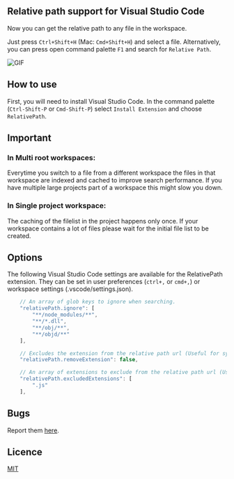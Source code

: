 ## Relative path support for Visual Studio Code
Now you can get the relative path to any file in the workspace.

Just press `Ctrl+Shift+H` (Mac: `Cmd+Shift+H`) and select a file.
Alternatively, you can press open command palette `F1` and search for `Relative Path`.

![GIF](https://media.giphy.com/media/3oEduJ5iRksPxpwoXC/giphy.gif)

## How to use
First, you will need to install Visual Studio Code. In the command palette (`Ctrl-Shift-P` or `Cmd-Shift-P`) select `Install Extension` and choose `RelativePath`.

## Important

### In Multi root workspaces:

Everytime you switch to a file from a different workspace the files in that workspace are indexed and
cached to improve search performance. If you have multiple large projects part of a workspace
this might slow you down.

### In Single project workspace:
The caching of the filelist in the project happens only once. If your workspace contains a lot of files
please wait for the initial file list to be created.

## Options
The following Visual Studio Code settings are available for the RelativePath extension. They can be set in user preferences (`ctrl+,` or `cmd+,`) or workspace settings (.vscode/settings.json).
```javascript
	// An array of glob keys to ignore when searching.
	"relativePath.ignore": [
		"**/node_modules/**",
		"**/*.dll",
		"**/obj/**",
		"**/objd/**"
	],

	// Excludes the extension from the relative path url (Useful for systemjs imports).
	"relativePath.removeExtension": false,

	// An array of extensions to exclude from the relative path url (Useful for used with Webpack or when importing files of mixed types)
	"relativePath.excludedExtensions": [
		".js"
	],
```

## Bugs
Report them [here](https://github.com/jakob101/RelativePath).

## Licence
[MIT](https://github.com/Microsoft/vscode-go/blob/master/LICENSE)